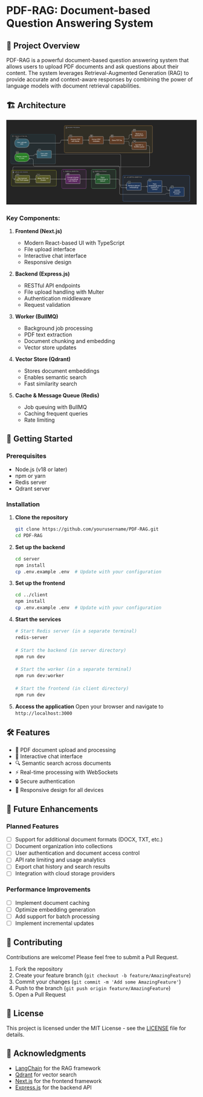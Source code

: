 # PDF-RAG: Document-based Question Answering System

## 📖 Project Overview
PDF-RAG is a powerful document-based question answering system that allows users to upload PDF documents and ask questions about their content. The system leverages Retrieval-Augmented Generation (RAG) to provide accurate and context-aware responses by combining the power of language models with document retrieval capabilities.

## 🏗️ Architecture

![Architecture](/architecture-diagram.png)


### Key Components:

1. **Frontend (Next.js)**
   - Modern React-based UI with TypeScript
   - File upload interface
   - Interactive chat interface
   - Responsive design

2. **Backend (Express.js)**
   - RESTful API endpoints
   - File upload handling with Multer
   - Authentication middleware
   - Request validation

3. **Worker (BullMQ)**
   - Background job processing
   - PDF text extraction
   - Document chunking and embedding
   - Vector store updates

4. **Vector Store (Qdrant)**
   - Stores document embeddings
   - Enables semantic search
   - Fast similarity search

5. **Cache & Message Queue (Redis)**
   - Job queuing with BullMQ
   - Caching frequent queries
   - Rate limiting

## 🚀 Getting Started

### Prerequisites
- Node.js (v18 or later)
- npm or yarn
- Redis server
- Qdrant server

### Installation

1. **Clone the repository**
   ```bash
   git clone https://github.com/yourusername/PDF-RAG.git
   cd PDF-RAG
   ```

2. **Set up the backend**
   ```bash
   cd server
   npm install
   cp .env.example .env  # Update with your configuration
   ```

3. **Set up the frontend**
   ```bash
   cd ../client
   npm install
   cp .env.example .env  # Update with your configuration
   ```

4. **Start the services**
   ```bash
   # Start Redis server (in a separate terminal)
   redis-server
   
   # Start the backend (in server directory)
   npm run dev
   
   # Start the worker (in a separate terminal)
   npm run dev:worker
   
   # Start the frontend (in client directory)
   npm run dev
   ```

5. **Access the application**
   Open your browser and navigate to `http://localhost:3000`

## 🛠️ Features

- 📄 PDF document upload and processing
- 💬 Interactive chat interface
- 🔍 Semantic search across documents
- ⚡ Real-time processing with WebSockets
- 🔒 Secure authentication
- 📱 Responsive design for all devices

## 🚀 Future Enhancements

### Planned Features
- [ ] Support for additional document formats (DOCX, TXT, etc.)
- [ ] Document organization into collections
- [ ] User authentication and document access control
- [ ] API rate limiting and usage analytics
- [ ] Export chat history and search results
- [ ] Integration with cloud storage providers

### Performance Improvements
- [ ] Implement document caching
- [ ] Optimize embedding generation
- [ ] Add support for batch processing
- [ ] Implement incremental updates

## 🤝 Contributing

Contributions are welcome! Please feel free to submit a Pull Request.

1. Fork the repository
2. Create your feature branch (`git checkout -b feature/AmazingFeature`)
3. Commit your changes (`git commit -m 'Add some AmazingFeature'`)
4. Push to the branch (`git push origin feature/AmazingFeature`)
5. Open a Pull Request

## 📄 License

This project is licensed under the MIT License - see the [LICENSE](LICENSE) file for details.

## 🙏 Acknowledgments

- [LangChain](https://langchain.com/) for the RAG framework
- [Qdrant](https://qdrant.tech/) for vector search
- [Next.js](https://nextjs.org/) for the frontend framework
- [Express.js](https://expressjs.com/) for the backend API
